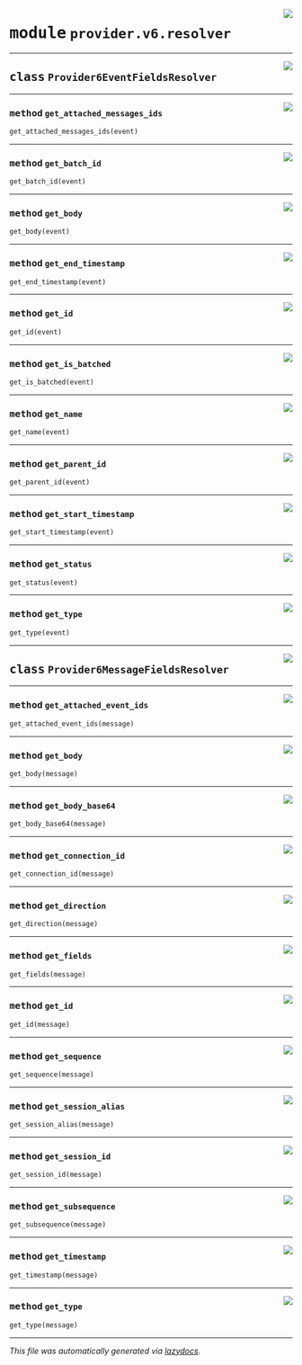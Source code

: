 <!-- markdownlint-disable -->

<a href="../../th2_data_services/provider/v6/resolver.py#L0"><img align="right" style="float:right;" src="https://img.shields.io/badge/-source-cccccc?style=flat-square"></a>

# <kbd>module</kbd> `provider.v6.resolver`






---

<a href="../../th2_data_services/provider/v6/resolver.py#L4"><img align="right" style="float:right;" src="https://img.shields.io/badge/-source-cccccc?style=flat-square"></a>

## <kbd>class</kbd> `Provider6EventFieldsResolver`







---

<a href="../../th2_data_services/provider/v6/resolver.py#L41"><img align="right" style="float:right;" src="https://img.shields.io/badge/-source-cccccc?style=flat-square"></a>

### <kbd>method</kbd> `get_attached_messages_ids`

```python
get_attached_messages_ids(event)
```





---

<a href="../../th2_data_services/provider/v6/resolver.py#L21"><img align="right" style="float:right;" src="https://img.shields.io/badge/-source-cccccc?style=flat-square"></a>

### <kbd>method</kbd> `get_batch_id`

```python
get_batch_id(event)
```





---

<a href="../../th2_data_services/provider/v6/resolver.py#L45"><img align="right" style="float:right;" src="https://img.shields.io/badge/-source-cccccc?style=flat-square"></a>

### <kbd>method</kbd> `get_body`

```python
get_body(event)
```





---

<a href="../../th2_data_services/provider/v6/resolver.py#L37"><img align="right" style="float:right;" src="https://img.shields.io/badge/-source-cccccc?style=flat-square"></a>

### <kbd>method</kbd> `get_end_timestamp`

```python
get_end_timestamp(event)
```





---

<a href="../../th2_data_services/provider/v6/resolver.py#L5"><img align="right" style="float:right;" src="https://img.shields.io/badge/-source-cccccc?style=flat-square"></a>

### <kbd>method</kbd> `get_id`

```python
get_id(event)
```





---

<a href="../../th2_data_services/provider/v6/resolver.py#L25"><img align="right" style="float:right;" src="https://img.shields.io/badge/-source-cccccc?style=flat-square"></a>

### <kbd>method</kbd> `get_is_batched`

```python
get_is_batched(event)
```





---

<a href="../../th2_data_services/provider/v6/resolver.py#L17"><img align="right" style="float:right;" src="https://img.shields.io/badge/-source-cccccc?style=flat-square"></a>

### <kbd>method</kbd> `get_name`

```python
get_name(event)
```





---

<a href="../../th2_data_services/provider/v6/resolver.py#L9"><img align="right" style="float:right;" src="https://img.shields.io/badge/-source-cccccc?style=flat-square"></a>

### <kbd>method</kbd> `get_parent_id`

```python
get_parent_id(event)
```





---

<a href="../../th2_data_services/provider/v6/resolver.py#L33"><img align="right" style="float:right;" src="https://img.shields.io/badge/-source-cccccc?style=flat-square"></a>

### <kbd>method</kbd> `get_start_timestamp`

```python
get_start_timestamp(event)
```





---

<a href="../../th2_data_services/provider/v6/resolver.py#L13"><img align="right" style="float:right;" src="https://img.shields.io/badge/-source-cccccc?style=flat-square"></a>

### <kbd>method</kbd> `get_status`

```python
get_status(event)
```





---

<a href="../../th2_data_services/provider/v6/resolver.py#L29"><img align="right" style="float:right;" src="https://img.shields.io/badge/-source-cccccc?style=flat-square"></a>

### <kbd>method</kbd> `get_type`

```python
get_type(event)
```






---

<a href="../../th2_data_services/provider/v6/resolver.py#L50"><img align="right" style="float:right;" src="https://img.shields.io/badge/-source-cccccc?style=flat-square"></a>

## <kbd>class</kbd> `Provider6MessageFieldsResolver`







---

<a href="../../th2_data_services/provider/v6/resolver.py#L103"><img align="right" style="float:right;" src="https://img.shields.io/badge/-source-cccccc?style=flat-square"></a>

### <kbd>method</kbd> `get_attached_event_ids`

```python
get_attached_event_ids(message)
```





---

<a href="../../th2_data_services/provider/v6/resolver.py#L91"><img align="right" style="float:right;" src="https://img.shields.io/badge/-source-cccccc?style=flat-square"></a>

### <kbd>method</kbd> `get_body`

```python
get_body(message)
```





---

<a href="../../th2_data_services/provider/v6/resolver.py#L95"><img align="right" style="float:right;" src="https://img.shields.io/badge/-source-cccccc?style=flat-square"></a>

### <kbd>method</kbd> `get_body_base64`

```python
get_body_base64(message)
```





---

<a href="../../th2_data_services/provider/v6/resolver.py#L69"><img align="right" style="float:right;" src="https://img.shields.io/badge/-source-cccccc?style=flat-square"></a>

### <kbd>method</kbd> `get_connection_id`

```python
get_connection_id(message)
```





---

<a href="../../th2_data_services/provider/v6/resolver.py#L55"><img align="right" style="float:right;" src="https://img.shields.io/badge/-source-cccccc?style=flat-square"></a>

### <kbd>method</kbd> `get_direction`

```python
get_direction(message)
```





---

<a href="../../th2_data_services/provider/v6/resolver.py#L107"><img align="right" style="float:right;" src="https://img.shields.io/badge/-source-cccccc?style=flat-square"></a>

### <kbd>method</kbd> `get_fields`

```python
get_fields(message)
```





---

<a href="../../th2_data_services/provider/v6/resolver.py#L99"><img align="right" style="float:right;" src="https://img.shields.io/badge/-source-cccccc?style=flat-square"></a>

### <kbd>method</kbd> `get_id`

```python
get_id(message)
```





---

<a href="../../th2_data_services/provider/v6/resolver.py#L83"><img align="right" style="float:right;" src="https://img.shields.io/badge/-source-cccccc?style=flat-square"></a>

### <kbd>method</kbd> `get_sequence`

```python
get_sequence(message)
```





---

<a href="../../th2_data_services/provider/v6/resolver.py#L76"><img align="right" style="float:right;" src="https://img.shields.io/badge/-source-cccccc?style=flat-square"></a>

### <kbd>method</kbd> `get_session_alias`

```python
get_session_alias(message)
```





---

<a href="../../th2_data_services/provider/v6/resolver.py#L59"><img align="right" style="float:right;" src="https://img.shields.io/badge/-source-cccccc?style=flat-square"></a>

### <kbd>method</kbd> `get_session_id`

```python
get_session_id(message)
```





---

<a href="../../th2_data_services/provider/v6/resolver.py#L51"><img align="right" style="float:right;" src="https://img.shields.io/badge/-source-cccccc?style=flat-square"></a>

### <kbd>method</kbd> `get_subsequence`

```python
get_subsequence(message)
```





---

<a href="../../th2_data_services/provider/v6/resolver.py#L87"><img align="right" style="float:right;" src="https://img.shields.io/badge/-source-cccccc?style=flat-square"></a>

### <kbd>method</kbd> `get_timestamp`

```python
get_timestamp(message)
```





---

<a href="../../th2_data_services/provider/v6/resolver.py#L63"><img align="right" style="float:right;" src="https://img.shields.io/badge/-source-cccccc?style=flat-square"></a>

### <kbd>method</kbd> `get_type`

```python
get_type(message)
```








---

_This file was automatically generated via [lazydocs](https://github.com/ml-tooling/lazydocs)._
